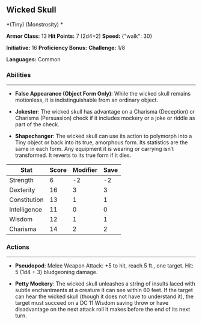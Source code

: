 ## Wicked Skull
*(Tiny) (Monstrosity) *

**Armor Class:** 13
**Hit Points:** 7 (2d4+2)
**Speed:** {"walk": 30}

**Initiative:** 16
**Proficiency Bonus:**
**Challenge:** 1/8

**Languages:** Common

### Abilities
 --- 
- **False Appearance (Object Form Only)**: While the wicked skull remains motionless, it is indistinguishable from an ordinary object.

- **Jokester**: The wicked skull has advantage on a Charisma (Deception) or Charisma (Persuasion) check if it includes mockery or a joke or riddle as part of the check.

- **Shapechanger**: The wicked skull can use its action to polymorph into a Tiny object or back into its true, amorphous form. Its statistics are the same in each form. Any equipment it is wearing or carrying isn’t transformed. It reverts to its true form if it dies.



| Stat | Score | Modifier | Save |
| ---- | ---- | ---- | ---- |
| Strength | 6 | -2 | -2 |
| Dexterity | 16 | 3 | 3 |
| Constitution | 13 | 1 | 1 |
| Intelligence | 11 | 0 | 0 |
| Wisdom | 12 | 1 | 1 |
| Charisma | 14 | 2 | 2 |

### Actions
 --- 
- **Pseudopod**: Melee Weapon Attack: +5 to hit, reach 5 ft., one target. Hit: 5 (1d4 + 3) bludgeoning damage.

- **Petty Mockery**: The wicked skull unleashes a string of insults laced with subtle enchantments at a creature it can see within 60 feet. If the target can hear the wicked skull (though it does not have to understand it), the target must succeed on a DC 11 Wisdom saving throw or have disadvantage on the next attack roll it makes before the end of its next turn.

